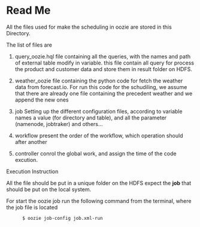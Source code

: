## 
# Read Me

All the files used for make the scheduling in oozie are stored in this Directory.



The list of files are

1. query_oozie.hql
      file containing all the queries, with the names and path of external table modify in variable. this file
      contain all query for process the product and customer data and store them in result folder on HDFS.
  
2. weather_oozie
      file containing the python code for fetch the weather data from forecast.io.
      For run this code for the schudiling, we assume that there are already one file containing the precedent weather and we
      append the new ones

3. job
      Setting up the different configuration files, according to variable names a value (for directory and table), 
      and all the parameter (namenode, jobtraker) and others...
      
4. workflow
          present the order of the workflow, which operation should after another
          
5. controller
          conrol the global work, and assign the time of the code excution.



Execution Instruction

All the file should be put in a unique folder on the HDFS expect the **job** that should be put on the local system.

For start the oozie job run the following command from the terminal, where the job file is located
    
          $ oozie job-config job.xml-run
